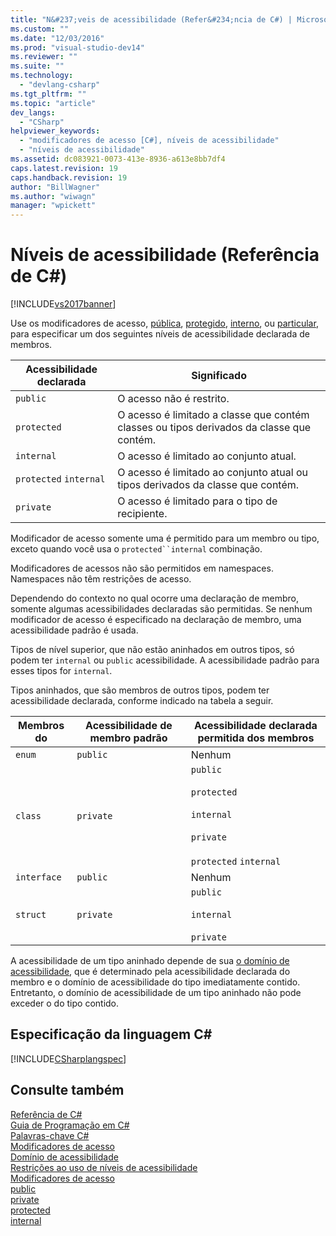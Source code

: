 ```yaml
---
title: "N&#237;veis de acessibilidade (Refer&#234;ncia de C#) | Microsoft Docs"
ms.custom: ""
ms.date: "12/03/2016"
ms.prod: "visual-studio-dev14"
ms.reviewer: ""
ms.suite: ""
ms.technology: 
  - "devlang-csharp"
ms.tgt_pltfrm: ""
ms.topic: "article"
dev_langs: 
  - "CSharp"
helpviewer_keywords: 
  - "modificadores de acesso [C#], níveis de acessibilidade"
  - "níveis de acessibilidade"
ms.assetid: dc083921-0073-413e-8936-a613e8bb7df4
caps.latest.revision: 19
caps.handback.revision: 19
author: "BillWagner"
ms.author: "wiwagn"
manager: "wpickett"
---
```

# N&#237;veis de acessibilidade (Refer&#234;ncia de C#)
[!INCLUDE[vs2017banner](../../../csharp/includes/vs2017banner.md)]

Use os modificadores de acesso,  [pública](../../../csharp/language-reference/keywords/public.md),  [protegido](../../../csharp/language-reference/keywords/protected.md),  [interno](../../../csharp/language-reference/keywords/internal.md), ou  [particular](../../../csharp/language-reference/keywords/private.md), para especificar um dos seguintes níveis de acessibilidade declarada de membros.  
  
|Acessibilidade declarada|Significado|  
|------------------------------|-----------------|  
|`public`|O acesso não é restrito.|  
|`protected`|O acesso é limitado a classe que contém classes ou tipos derivados da classe que contém.|  
|`internal`|O acesso é limitado ao conjunto atual.|  
|`protected` `internal`|O acesso é limitado ao conjunto atual ou tipos derivados da classe que contém.|  
|`private`|O acesso é limitado para o tipo de recipiente.|  
  
 Modificador de acesso somente uma é permitido para um membro ou tipo, exceto quando você usa o `protected``internal` combinação.  
  
 Modificadores de acessos não são permitidos em namespaces.  Namespaces não têm restrições de acesso.  
  
 Dependendo do contexto no qual ocorre uma declaração de membro, somente algumas acessibilidades declaradas são permitidas.  Se nenhum modificador de acesso é especificado na declaração de membro, uma acessibilidade padrão é usada.  
  
 Tipos de nível superior, que não estão aninhados em outros tipos, só podem ter `internal` ou `public` acessibilidade.  A acessibilidade padrão para esses tipos for `internal`.  
  
 Tipos aninhados, que são membros de outros tipos, podem ter acessibilidade declarada, conforme indicado na tabela a seguir.  
  
|Membros do|Acessibilidade de membro padrão|Acessibilidade declarada permitida dos membros|  
|----------------|-------------------------------------|----------------------------------------------------|  
|`enum`|`public`|Nenhum|  
|`class`|`private`|`public`<br /><br /> `protected`<br /><br /> `internal`<br /><br /> `private`<br /><br /> `protected` `internal`|  
|`interface`|`public`|Nenhum|  
|`struct`|`private`|`public`<br /><br /> `internal`<br /><br /> `private`|  
  
 A acessibilidade de um tipo aninhado depende de sua  [o domínio de acessibilidade](../../../csharp/language-reference/keywords/accessibility-domain.md), que é determinado pela acessibilidade declarada do membro e o domínio de acessibilidade do tipo imediatamente contido.  Entretanto, o domínio de acessibilidade de um tipo aninhado não pode exceder o do tipo contido.  
  
## Especificação da linguagem C\#  
 [!INCLUDE[CSharplangspec](../../../csharp/language-reference/keywords/includes/csharplangspec_md.md)]  
  
## Consulte também  
 [Referência de C\#](../../../csharp/language-reference/index.md)   
 [Guia de Programação em C\#](../../../csharp/programming-guide/index.md)   
 [Palavras\-chave C\#](../../../csharp/language-reference/keywords/index.md)   
 [Modificadores de acesso](../../../csharp/language-reference/keywords/access-modifiers.md)   
 [Domínio de acessibilidade](../../../csharp/language-reference/keywords/accessibility-domain.md)   
 [Restrições ao uso de níveis de acessibilidade](../../../csharp/language-reference/keywords/restrictions-on-using-accessibility-levels.md)   
 [Modificadores de acesso](../../../csharp/programming-guide/classes-and-structs/access-modifiers.md)   
 [public](../../../csharp/language-reference/keywords/public.md)   
 [private](../../../csharp/language-reference/keywords/private.md)   
 [protected](../../../csharp/language-reference/keywords/protected.md)   
 [internal](../../../csharp/language-reference/keywords/internal.md)